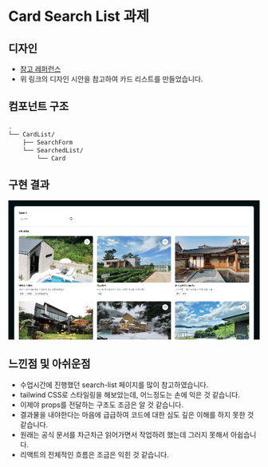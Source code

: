 # Card Search List 과제

## 디자인

- [참고 레퍼런스](https://dribbble.com/shots/24951713-Aruna-Real-Estate-Property-List)
- 위 링크의 디자인 시안을 참고하여 카드 리스트를 만들었습니다.

## 컴포넌트 구조

```
.
└── CardList/
    ├── SearchForm
    └── SearchedList/
        └── Card
```

## 구현 결과

<img src="public/etc/images/img-card-result.gif">

## 느낀점 및 아쉬운점

- 수업시간에 진행했던 search-list 페이지를 많이 참고하였습니다.
- tailwind CSS로 스타일링을 해보았는데, 어느정도는 손에 익은 것 같습니다.
- 이제야 props를 전달하는 구조도 조금은 알 것 같습니다.
- 결과물을 내야한다는 마음에 급급하여 코드에 대한 심도 깊은 이해를 하지 못한 것 같습니다.
- 원래는 공식 문서를 차근차근 읽어가면서 작업하려 했는데 그러지 못해서 아쉽습니다.
- 리액트의 전체적인 흐름은 조금은 익힌 것 같습니다.
